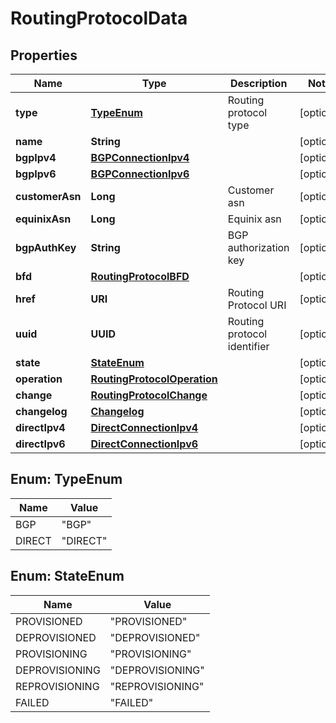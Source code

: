 

# RoutingProtocolData


## Properties

| Name | Type | Description | Notes |
|------------ | ------------- | ------------- | -------------|
|**type** | [**TypeEnum**](#TypeEnum) | Routing protocol type |  [optional] |
|**name** | **String** |  |  [optional] |
|**bgpIpv4** | [**BGPConnectionIpv4**](BGPConnectionIpv4.md) |  |  [optional] |
|**bgpIpv6** | [**BGPConnectionIpv6**](BGPConnectionIpv6.md) |  |  [optional] |
|**customerAsn** | **Long** | Customer asn |  [optional] |
|**equinixAsn** | **Long** | Equinix asn |  [optional] |
|**bgpAuthKey** | **String** | BGP authorization key |  [optional] |
|**bfd** | [**RoutingProtocolBFD**](RoutingProtocolBFD.md) |  |  [optional] |
|**href** | **URI** | Routing Protocol URI |  [optional] |
|**uuid** | **UUID** | Routing protocol identifier |  [optional] |
|**state** | [**StateEnum**](#StateEnum) |  |  [optional] |
|**operation** | [**RoutingProtocolOperation**](RoutingProtocolOperation.md) |  |  [optional] |
|**change** | [**RoutingProtocolChange**](RoutingProtocolChange.md) |  |  [optional] |
|**changelog** | [**Changelog**](Changelog.md) |  |  [optional] |
|**directIpv4** | [**DirectConnectionIpv4**](DirectConnectionIpv4.md) |  |  [optional] |
|**directIpv6** | [**DirectConnectionIpv6**](DirectConnectionIpv6.md) |  |  [optional] |



## Enum: TypeEnum

| Name | Value |
|---- | -----|
| BGP | &quot;BGP&quot; |
| DIRECT | &quot;DIRECT&quot; |



## Enum: StateEnum

| Name | Value |
|---- | -----|
| PROVISIONED | &quot;PROVISIONED&quot; |
| DEPROVISIONED | &quot;DEPROVISIONED&quot; |
| PROVISIONING | &quot;PROVISIONING&quot; |
| DEPROVISIONING | &quot;DEPROVISIONING&quot; |
| REPROVISIONING | &quot;REPROVISIONING&quot; |
| FAILED | &quot;FAILED&quot; |



